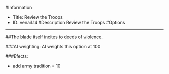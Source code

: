 #Information
 - Title: Review the Troops
 - ID: venail.14
#Description
Review the Troops
#Options

___
##The blade itself incites to deeds of violence.

###AI weighting:
AI weights this option at 100


###Efects:<ul><li>add army tradition = 10</li></ul>
